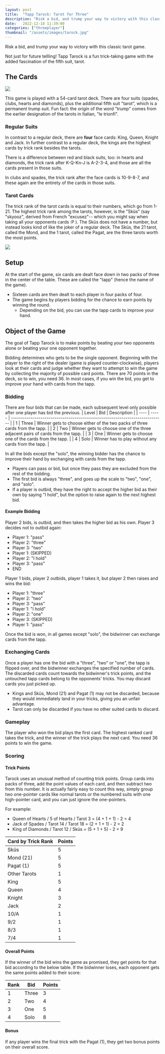 ```yaml
---
layout: post
title:  "Tapp Tarock: Tarot for Three"
description: "Risk a bid, and trump your way to victory with this classic tarot game."
date:   2022-12-18 11:39:00
categories: ["threeplayer"]
thumbnail: "/assets/images/tarock.jpg"
---
```

Risk a bid, and trump your way to victory with this classic tarot game.  

Not just for future tellling! Tapp Tarock is a fun trick-taking game with the added fascination of the fifth suit, tarot.

## The Cards
![](/assets/images/tarock.jpg)  

This game is played with a 54-card tarot deck. There are four suits (spades, clubs, hearts and diamonds), plus the additional fifth suit "tarot", which is a permanent trump suit. Fun fact: the origin of the word "trump" comes from the earlier designation of the tarots in Italian, "le trionfi".

### Regular Suits
In contrast to a regular deck, there are __four__ face cards: King, Queen, Knight and Jack.
In further contrast to a regular deck, the kings are the highest cards by trick rank besides the tarots.

There is a difference between red and black suits, too: in hearts and diamonds, the trick rank after K-Q-Kn-J is A-2-3-4, and those are all the cards present in those suits.

In clubs and spades, the trick rank after the face cards is 10-9-8-7, and these again are the entirety of the cards in those suits.

### Tarot Cards
The trick rank of the tarot cards is equal to their numbers, which go from 1-21. The highest trick rank among the tarots, however, is the "Sküs" (say "skyooz", derived from French "excusez"-- which you might say when taking all your opponents cards :P ). The Sküs does not have a number, but instead looks kind of like the joker of a regular deck. The Sküs, the 21 tarot, called the Mond, and the 1 tarot, called the Pagat, are the three tarots worth the most points.

![](/assets/images/honneurs.jpg)

## Setup
At the start of the game, six cards are dealt face down in two packs of three in the center of the table. These are called the "tapp" (hence the name of the game).
- Sixteen cards are then dealt to each player in four packs of four.
- The game begins by players bidding for the chance to earn points by winning the round.
  - Depending on the bid, you can use the tapp cards to improve your hand.

## Object of the Game
The goal of Tapp Tarock is to make points by beating your two opponents alone or beating your one opponent together.

Bidding determines who gets to be the single opponent. Beginning with the player to the right of the dealer (game is played counter-clockwise), players look at their cards and judge whether they want to attempt to win the game by collecting the majority of possible card points. There are 70 points in the deck, so to win, you need 36. In most cases, if you win the bid, you get to improve your hand with cards from the tapp.

### Bidding
There are four bids that can be made, each subsequent level only possible after one player has bid the previous. 
| Level | Bid   | Description                                                                   |
| ---- | ----- | ----------------------------------------------------------------------------- |
| 1    | Three | Winner gets to choose either of the two packs of three cards from the tapp.   |
| 2    | Two   | Winner gets to choose one of the three adjacent pairs of cards from the tapp. |
| 3    | One   | Winner gets to choose one of the cards from the tapp.                         |
| 4    | Solo  | Winner has to play without any cards from the tapp.                           |

In all the bids except the "solo", the winning bidder has the chance to improve their hand by exchanging with cards from the tapp. 

- Players can pass or bid, but once they pass they are excluded from the rest of the bidding.
- The first bid is always "three", and goes up the scale to "two", "one", and "solo".
- If a player is outbid, they have the right to accept the higher bid as their own by saying "I hold", but the option to raise again to the next highest bid.

#### __Example Bidding__
Player 2 bids, is outbid, and then takes the higher bid as his own. Player 3 decides not to outbid again:
- Player 1: "pass"
- Player 2: "three"
- Player 3: "two"
- Player 1: (SKIPPED)
- Player 2: "I hold"
- Player 3: "pass"
- END

Player 1 bids, player 2 outbids, player 1 takes it, but player 2 then raises and wins the bid:
- Player 1: "three"
- Player 2: "two"
- Player 3: "pass"
- Player 1: "I hold"
- Player 2: "one"
- Player 3: (SKIPPED)
- Player 1: "pass"
  
Once the bid is won, in all games except "solo", the bidwinner can exchange cards from the tapp.

### Exchanging Cards
Once a player has one the bid with a "three", "two" or "one", the tapp is flipped over, and the bidwinner exchanges the specified number of cards. The discarded cards count towards the bidwinner's trick points, and the untouched tapp cards belong to the opponents' tricks. You may discard cards you just picked up.
- Kings and Sküs, Mond (21) and Pagat (1) may not be discarded, because they would immediately land in your tricks, giving you an unfair advantage.
- Tarot can only be discarded if you have no other suited cards to discard.

### Gameplay
The player who won the bid plays the first card. The highest ranked card takes the trick, and the winner of the trick plays the next card. You need 36 points to win the game.

### Scoring
#### __Trick Points__
Tarock uses an unusual method of counting trick points. Group cards into packs of three, add the point values of each card, and then subtract two from this number. It is actually fairly easy to count this way, simply group two one-pointer cards like normal tarots or the numbered suits with one high-pointer card, and you can just ignore the one-pointers. 

For example:

- Queen of Hearts / 5 of Hearts / Tarot 3 = (4 + 1 + 1) - 2 = 4
- Jack of Spades / Tarot 14 / Tarot 18 = (2 + 1 + 1) - 2 = 2
- King of Diamonds / Tarot 12 / Sküs = (5 + 1 + 5) - 2 = 9

| Card by Trick Rank  | Points |
| ------------------- | ------ |
| Sküs               | 5      |
| Mond (21)          | 5      |
| Pagat (1)           | 5      |
| Other Tarots        | 1      |
| King                | 5      |
| Queen               | 4      |
| Knight              | 3      |
| Jack                | 2      |
| 10/A                | 1      |
| 9/2                 | 1      |
| 8/3                 | 1      |
| 7/4                 | 1      |

#### __Overall Points__
If the winner of the bid wins the game as promised, they get points for that bid according to the below table. If the bidwinner loses, each opponent gets the same points added to their score:

| Rank | Bid   | Points |
| ---- | ----- | ------ |
| 1    | Three | 3      |
| 2    | Two   | 4      |
| 3    | One   | 5      |
| 4    | Solo  | 8      |

#### __Bonus__
If any player wins the final trick with the Pagat (1), they get two bonus points on their overall score.

